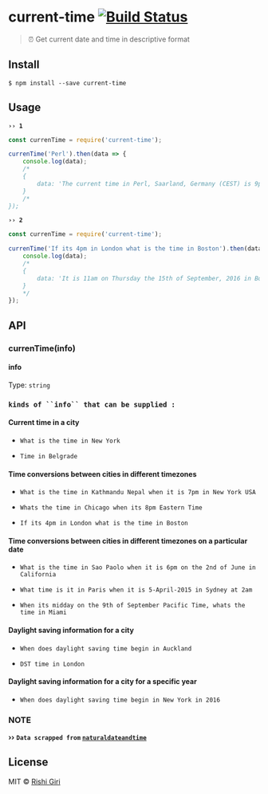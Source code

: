 # current-time [![Build Status](https://travis-ci.org/CodeDotJS/current-time.svg?branch=master)](https://travis-ci.org/CodeDotJS/current-time)

> :alarm_clock: Get current date and time in descriptive format

## Install

```
$ npm install --save current-time
```


## Usage

__`›› 1`__

```js
const currenTime = require('current-time');

currenTime('Perl').then(data => {
	console.log(data);
	/*
	{
		data: 'The current time in Perl, Saarland, Germany (CEST) is 9pm on Thursday the 15th of September, 2016.'
	}
	/*
});
```

__`›› 2`__

```js
const currenTime = require('current-time');

currenTime('If its 4pm in London what is the time in Boston').then(data => {
	console.log(data);
	/*
	{
		data: 'It is 11am on Thursday the 15th of September, 2016 in Boston, Massachusetts, United States (EDT) when it is 4pm on Thursday the 15th of September, 2016 in London, England, United Kingdom (BST)'
	}
	*/
});
```
## API

### currenTime(info)

#### info

Type: `string`

### `kinds of ``info`` that can be supplied :`

#### Current time in a city

- `What is the time in New York`

- `Time in Belgrade`


#### Time conversions between cities in different timezones

- `What is the time in Kathmandu Nepal when it is 7pm in New York USA`

- `Whats the time in Chicago when its 8pm Eastern Time`

- `If its 4pm in London what is the time in Boston`


#### Time conversions between cities in different timezones on a particular date

- `What is the time in Sao Paolo when it is 6pm on the 2nd of June in California`

- `What time is it in Paris when it is 5-April-2015 in Sydney at 2am`

- `When its midday on the 9th of September Pacific Time, whats the time in Miami`

#### Daylight saving information for a city

- `When does daylight saving time begin in Auckland`

- `DST time in London`

#### Daylight saving information for a city for a specific year

- `When does daylight saving time begin in New York in 2016`

### NOTE

__››__ __`Data scrapped from` [`naturaldateandtime`](http://www.naturaldateandtime.com/)__

## License

MIT © [Rishi Giri](https://github.com/CodeDotJS)
